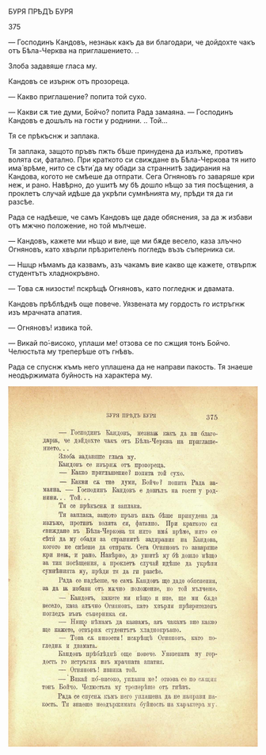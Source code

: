 ﻿БУРЯ ПРѢДЪ БУРЯ

375

— Господинъ Кандовъ, незнаьк какъ да ви благодари, че дойдохте чакъ отъ Бѣла-Черква на приглашението. ..

Злоба задавяше гласа му.

Кандовъ се изърнж отъ прозореца.

— Какво приглашение? попита той сухо.

— Какви сѫ тие думи, Бойчо? попита Рада замаяна. — Господинъ Кандовъ е дошълъ на гости у роднини. .. Той...

Тя се прѣкъснж и заплака.

Тя заплака, защото пръвъ пжть бѣше принудена да излъже, противъ волята си, фатално. При краткото си свиждане въ Бѣла-Черкова тя нито има́ врѣме, нито се сѣти́ да му обади за страннитѣ задирания на Кандова, когото не смѣеше да отпрати. Сега Огняновъ го заваряше кри неж, и рано. Навѣрно, до ушитѣ му бѣ дошло нѣщо за тия посѣщения, а проклетъ случай идѣше да укрѣпи сумнѣнията му, прѣди тя да ги разсѣе.

Рада се надѣеше, че самъ Кандовъ ще даде обяснения, за да ж избави отъ мжчно положение, но той мълчеше.

— Кандовъ, кажете ми нѣщо и вие, ще ми бѫде весело, каза злъчно Огняновъ, като хвърли прѣзрителенъ погледъ възъ съперника си.

— Ншцр нѣмамъ да казвамъ, азъ чакамъ вие какво ще кажете, отвърпж студентътъ хладнокръвно.

— Това сѫ низости! пскрѣщѣ Огняновъ, като погледнж и двамата.

Кандовъ прѣблѣднѣ още повече. Уязвената му гордость го истръгнж изъ мрачната апатия.

— Огняновъ! извика той.

— Викай по́-високо, уплаши ме! отзова се по сжщия тонъ Бойчо. Челюстьта му треперѣше отъ гнѣвъ.

Рада се спуснж къмъ него уплашена да не направи пакость. Тя знаеше неодържимата буйность на характера му.

![original](images/418.jpg)

